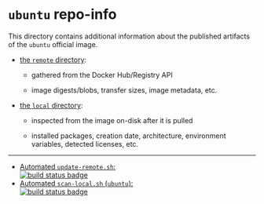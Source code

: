 # `ubuntu` repo-info

This directory contains additional information about the published artifacts of the `ubuntu` official image.

-	[the `remote` directory](remote/):

	-	gathered from the Docker Hub/Registry API

	-	image digests/blobs, transfer sizes, image metadata, etc.

-	[the `local` directory](local/):

	-	inspected from the image on-disk after it is pulled

	-	installed packages, creation date, architecture, environment variables, detected licenses, etc.

---

-	[Automated `update-remote.sh`:  
	![build status badge](https://doi-janky.infosiftr.net/job/repo-info/job/remote/badge/icon)](https://doi-janky.infosiftr.net/job/repo-info/job/remote/)
-	[Automated `scan-local.sh` (`ubuntu`):  
	![build status badge](https://doi-janky.infosiftr.net/job/repo-info/job/local/job/ubuntu/badge/icon)](https://doi-janky.infosiftr.net/job/repo-info/job/local/job/ubuntu)
